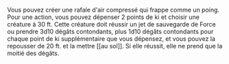 Vous pouvez créer une rafale d'air compressé qui frappe comme un poing. Pour une action, vous pouvez dépenser 2 points de ki et choisir une créature à 30 ft. Cette créature doit réussir un jet de sauvegarde de Force ou prendre 3d10 dégâts contondants, plus 1d10 dégâts contondants pour chaque point de ki supplémentaire que vous dépensez, et vous pouvez la repousser de 20 ft. et la mettre [[au sol]]. Si elle réussit, elle ne prend que la moitié des dégâts.

